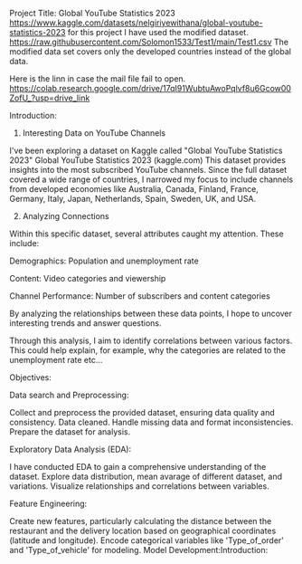 Project Title: Global YouTube Statistics 2023
https://www.kaggle.com/datasets/nelgiriyewithana/global-youtube-statistics-2023
for this project I have used the modified dataset. https://raw.githubusercontent.com/Solomon1533/Test1/main/Test1.csv
The modified data set covers only the developed countries instead of the global data. 

Here is the linn in case the mail file fail to open. https://colab.research.google.com/drive/17qI91WubtuAwoPqlvf8u6Gcow00ZofU_?usp=drive_link

Introduction:

1. Interesting Data on YouTube Channels

I've been exploring a dataset on Kaggle called "Global YouTube Statistics 2023" 
Global YouTube Statistics 2023 (kaggle.com)
This dataset provides insights into the most subscribed YouTube channels. Since the full dataset covered a wide range of countries, I narrowed my focus to include channels from developed economies like Australia, Canada, Finland, France, Germany, Italy, Japan, Netherlands, Spain, Sweden, UK, and USA.

2. Analyzing Connections

Within this specific dataset, several attributes caught my attention. These include:

Demographics: Population and unemployment rate

Content: Video categories and viewership

Channel Performance: Number of subscribers and content categories

By analyzing the relationships between these data points, I hope to uncover interesting trends and answer questions. 

Through this analysis, I aim to identify correlations between various factors. This could help explain, for example, why the categories are related to the unemployment rate etc...


Objectives:

Data search and Preprocessing:

Collect and preprocess the provided dataset, ensuring data quality and consistency. Data cleaned. Handle missing data and format inconsistencies. Prepare the dataset for analysis.

Exploratory Data Analysis (EDA):

I have conducted EDA to gain a comprehensive understanding of the dataset.
Explore data distribution, mean avarage of different dataset, and variations.
Visualize relationships and correlations between variables.

Feature Engineering:

Create new features, particularly calculating the distance between the restaurant and the delivery location based on geographical coordinates (latitude and longitude).
Encode categorical variables like 'Type_of_order' and 'Type_of_vehicle' for modeling.
Model Development:Introduction:

